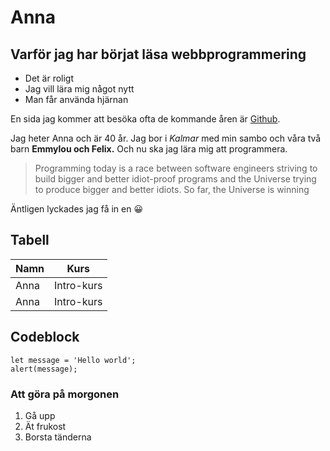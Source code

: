 # Anna

## Varför jag har börjat läsa webbprogrammering

* Det är roligt
* Jag vill lära mig något nytt
* Man får använda hjärnan

En sida jag kommer att besöka ofta de kommande åren är [Github](https://github.com/).


Jag heter Anna och är 40 år. Jag bor i *Kalmar* med min sambo och våra två barn **Emmylou och Felix.** Och nu ska jag lära mig att programmera.

>Programming today is a race between software engineers striving to build bigger and better idiot-proof programs and the Universe trying to produce bigger and better idiots. So far, the Universe is winning

Äntligen lyckades jag få in en &#128512;

## Tabell

| Namn     | Kurs       |
| -------- |:--------:  |
| Anna     | Intro-kurs |
| Anna     | Intro-kurs |


## Codeblock

```
let message = 'Hello world';
alert(message);
```

### Att göra på morgonen

1. Gå upp
2. Ät frukost
3. Borsta tänderna









